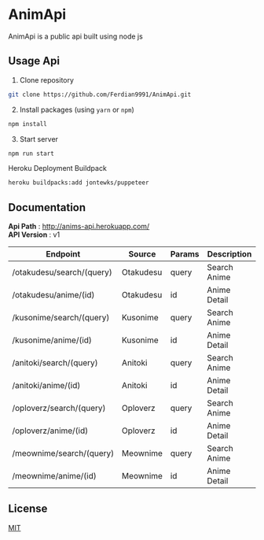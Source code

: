 # AnimApi 
AnimApi is a public api built using node js


## Usage Api
1. Clone repository
```bash
git clone https://github.com/Ferdian9991/AnimApi.git
```
2. Install packages (using `yarn` or `npm`)
```bash
npm install
```
3. Start server
```bash
npm run start
```
Heroku Deployment Buildpack
```bash
heroku buildpacks:add jontewks/puppeteer
```
## Documentation
__Api Path__ : http://anims-api.herokuapp.com/</br>
__API Version__ : v1

| Endpoint | Source | Params | Description |
| -------- | ------ | ------ | -----------|
| /otakudesu/search/(query) | Otakudesu | query | Search Anime |
| /otakudesu/anime/(id) | Otakudesu | id | Anime Detail |
| /kusonime/search/(query) | Kusonime | query | Search Anime |
| /kusonime/anime/(id) | Kusonime | id | Anime Detail |
| /anitoki/search/(query) | Anitoki | query | Search Anime |
| /anitoki/anime/(id) | Anitoki | id | Anime Detail |
| /oploverz/search/(query) | Oploverz | query | Search Anime |
| /oploverz/anime/(id) | Oploverz | id | Anime Detail |
| /meownime/search/(query) | Meownime | query | Search Anime |
| /meownime/anime/(id) | Meownime | id | Anime Detail |

## License
[MIT](https://github.com/Ferdian9991/AnimApi/blob/main/LICENSE.md)